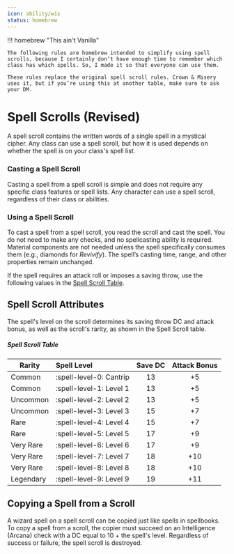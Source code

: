 ```yaml
---
icon: ability/wis
status: homebrew
---
```


!!! homebrew "This ain't Vanilla"

    The following rules are homebrew intended to simplify using spell scrolls, because I certainly don’t have enough time to remember which class has which spells. So, I made it so that everyone can use them.

    These rules replace the original spell scroll rules. Crown & Misery uses it, but if you’re using this at another table, make sure to ask your DM.


# Spell Scrolls (Revised)

A spell scroll contains the written words of a single spell in a mystical cipher. Any class can use a spell scroll, but how it is used depends on whether the spell is on your class's spell list.

### Casting a Spell Scroll

Casting a spell from a spell scroll is simple and does not require any specific class features or spell lists. Any character can use a spell scroll, regardless of their class or abilities. 

### Using a Spell Scroll

To cast a spell from a spell scroll, you read the scroll and cast the spell. You do not need to make any checks, and no spellcasting ability is required. Material components are not needed unless the spell specifically consumes them (e.g., diamonds for *Revivify*). The spell’s casting time, range, and other properties remain unchanged.

If the spell requires an attack roll or imposes a saving throw, use the following values in the [Spell Scroll Table](#spell-scroll-table).  

## Spell Scroll Attributes

The spell's level on the scroll determines its saving throw DC and attack bonus, as well as the scroll's rarity, as shown in the Spell Scroll table.

##### Spell Scroll Table

| Rarity | Spell Level | Save DC | Attack Bonus |
|---|:--|:-:|:-:|
| Common | :spell-level-0: Cantrip | 13 | +5 |
| Common | :spell-level-1: Level 1 | 13 | +5 |
| Uncommon | :spell-level-2: Level 2 | 13 | +5 |
| Uncommon | :spell-level-3: Level 3 | 15 | +7 |
| Rare | :spell-level-4: Level 4 | 15 | +7 |
| Rare | :spell-level-5: Level 5 | 17 | +9 |
| Very Rare | :spell-level-6: Level 6 | 17 | +9 |
| Very Rare | :spell-level-7: Level 7 | 18 | +10 |
| Very Rare | :spell-level-8: Level 8 | 18 | +10 |
| Legendary | :spell-level-9: Level 9 | 19 | +11 |

## Copying a Spell from a Scroll

A wizard spell on a spell scroll can be copied just like spells in spellbooks. To copy a spell from a scroll, the copier must succeed on an Intelligence (Arcana) check with a DC equal to 10 + the spell's level. Regardless of success or failure, the spell scroll is destroyed.